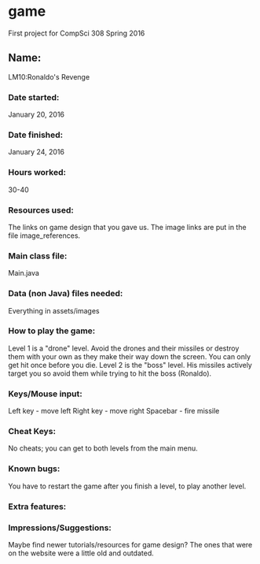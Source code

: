 # game
First project for CompSci 308 Spring 2016

## Name:
LM10:Ronaldo's Revenge

### Date started:
January 20, 2016

### Date finished:
January 24, 2016

### Hours worked:
30-40

### Resources used:
The links on game design that you gave us. The image links are put in the file image_references.

### Main class file:
Main.java

### Data (non Java) files needed:
Everything in assets/images

### How to play the game:
Level 1 is a "drone" level. Avoid the drones and their missiles or destroy them with your own as they make their way down the screen. You can only get hit once before you die.
Level 2 is the "boss" level. His missiles actively target you so avoid them while trying to hit the boss (Ronaldo).

### Keys/Mouse input:
Left key - move left
Right key - move right
Spacebar - fire missile

### Cheat Keys:
No cheats; you can get to both levels from the main menu.

### Known bugs:
You have to restart the game after you finish a level, to play another level.

### Extra features:

### Impressions/Suggestions:
Maybe find newer tutorials/resources for game design? The ones that were on the website were a little old and outdated.
